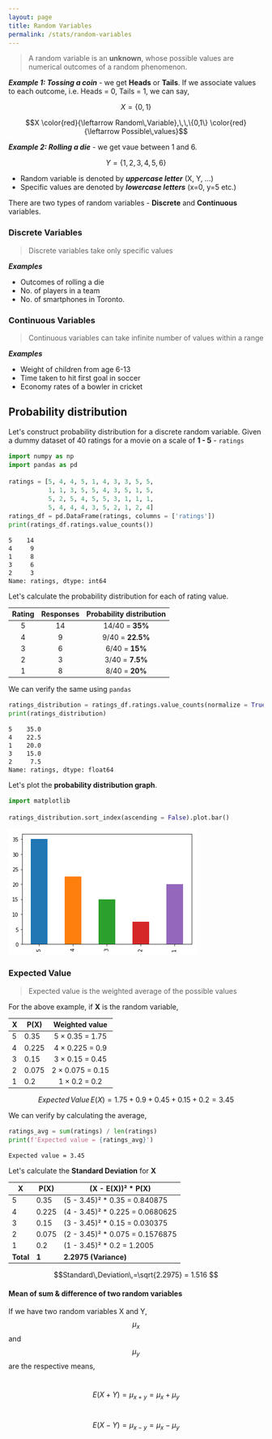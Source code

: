 ```yaml
---
layout: page
title: Random Variables
permalink: /stats/random-variables
---
```


> A random variable is an **unknown**, whose possible values are numerical outcomes of a random phenomenon.

***Example 1: Tossing a coin*** - we get **Heads** or **Tails**. If we associate values to each outcome, i.e. Heads = 0, Tails = 1, we can say,

$$X = \{0, 1\}$$

$$X \color{red}{\leftarrow Random\,Variable},\,\,\{0,1\} \color{red}{\leftarrow Possible\,values}$$

***Example 2: Rolling a die*** - we get vaue between 1 and 6.

$$Y = \{1, 2, 3, 4, 5, 6\}$$

* Random variable is denoted by ***uppercase letter*** (X, Y, ...)
* Specific values are denoted by ***lowercase letters*** (x=0, y=5 etc.)

There are two types of random variables - **Discrete** and **Continuous** variables.

### Discrete Variables

> Discrete variables take only specific values

***Examples***

* Outcomes of rolling a die
* No. of players in a team
* No. of smartphones in Toronto.

### Continuous Variables

> Continuous variables can take infinite number of values within a range

***Examples***

* Weight of children from age 6-13
* Time taken to hit first goal in soccer
* Economy rates of a bowler in cricket

## Probability distribution

Let's construct probability distribution for a discrete random variable. Given a dummy dataset of 40 ratings for a movie on a scale of **1 - 5** - `ratings`

```python
import numpy as np
import pandas as pd

ratings = [5, 4, 4, 5, 1, 4, 3, 3, 5, 5,
           1, 1, 3, 5, 5, 4, 3, 5, 1, 5,
           5, 2, 5, 4, 5, 5, 3, 1, 1, 1,
           5, 4, 4, 4, 3, 5, 2, 1, 2, 4]
ratings_df = pd.DataFrame(ratings, columns = ['ratings'])
print(ratings_df.ratings.value_counts())
```
```
5    14
4     9
1     8
3     6
2     3
Name: ratings, dtype: int64
```

Let's calculate the probability distribution for each of rating value.

| Rating | Responses | Probability distribution |
| :----: | :-------: | :----------------------: |
| 5      | 14        | 14/40 = **35%**          |
| 4      | 9         | 9/40 = **22.5%**         |
| 3      | 6         | 6/40 = **15%**           |
| 2      | 3         | 3/40 = **7.5%**          |
| 1      | 8         | 8/40 = **20%**           |

We can verify the same using `pandas`

```python
ratings_distribution = ratings_df.ratings.value_counts(normalize = True) * 100
print(ratings_distribution)
```
```
5    35.0
4    22.5
1    20.0
3    15.0
2     7.5
Name: ratings, dtype: float64
```

Let's plot the **probability distribution graph**.

```python
import matplotlib

ratings_distribution.sort_index(ascending = False).plot.bar()
```
![Probability Distribution - Ratings](images/probability-distribution-ratings.png)

### Expected Value

> Expected value is the weighted average of the possible values

For the above example, if **X** is the random variable,

| X  | P(X)   | Weighted value         |
| -- | ------ | :--------------------: |
| 5  | 0.35   | 5 &times; 0.35 = 1.75  | 
| 4  | 0.225  | 4 &times; 0.225 = 0.9  |
| 3  | 0.15   | 3 &times; 0.15 = 0.45  |
| 2  | 0.075  | 2 &times; 0.075 = 0.15 |
| 1  | 0.2    | 1 &times; 0.2 = 0.2    |

$$Expected\,Value\,E(X) = 1.75 + 0.9 + 0.45 + 0.15 + 0.2 = 3.45 $$

We can verify by calculating the average,

```python
ratings_avg = sum(ratings) / len(ratings)
print(f'Expected value = {ratings_avg}')
```
```
Expected value = 3.45
```

Let's calculate the **Standard Deviation** for **X**

| X         | P(X)   | (X - E(X))² * P(X)               |
| --------- | ------ | ------------------------------- |
| 5         | 0.35   | (5 - 3.45)² * 0.35 = 0.840875   | 
| 4         | 0.225  | (4 - 3.45)² * 0.225 = 0.0680625 |
| 3         | 0.15   | (3 - 3.45)² * 0.15 = 0.030375   |
| 2         | 0.075  | (2 - 3.45)² * 0.075 = 0.1576875 |
| 1         | 0.2    | (1 - 3.45)² * 0.2 = 1.2005      |
| **Total** | **1**  | **2.2975 (Variance)**           |

$$Standard\,Deviation\,=\sqrt{2.2975} = 1.516 $$

#### Mean of sum & difference of two random variables

If we have two random variables X and Y, $$\mu_x$$ and $$\mu_y$$ are the respective means,

&nbsp;$$E(X + Y) = \mu_{x + y} = \mu_x + \mu_y$$

&nbsp;$$E(X - Y) = \mu_{x - y} = \mu_x - \mu_y$$